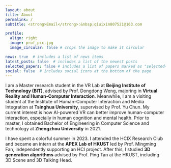```yaml
---
layout: about
title: About
permalink: /
subtitle: <strong>Email</strong>:&nbsp;qiuixin807521@163.com

profile:
  align: right
  image: prof_pic.jpg
  image_circular: false # crops the image to make it circular

news: true  # includes a list of news items
latest_posts: false  # includes a list of the newest posts
selected_papers: false # includes a list of papers marked as "selected={true}"
social: false  # includes social icons at the bottom of the page
---
```


I am a Master research student in the VR Lab at <strong>Beijing Institute of Technology (BIT)</strong>, advised by Prof. Dongdong Weng, majoring in <strong>Virtual Reality and Human-Computer Interaction</strong>. Meanwhile, I am a visiting student at the Institute of Human-Computer Interaction and Media Integration at <strong>Tsinghua University</strong>, supervised by Prof. Yu Chun. My current interest is how AI-powered VR can better improve human-computer interaction, especially in human cognition and mental health. Prior to master, I obtained Bachelor of Engineering in Computer Science and technology at <strong>Zhengzhou University</strong> in 2021.

I have spent a colorful summer in 2023. I attended the HCIX Research Club and became an intern at the <strong>APEX Lab of HKUST</strong> led by Prof. Mingming Fan, independently supporting an HCI project.  After this, I studied <strong>3D generation algorithms</strong> advised by Prof. Ping Tan at the HKUST, including 3D Scene and 3D Talking Head.